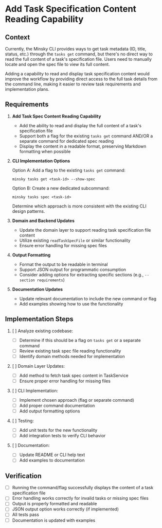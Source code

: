 # Add Task Specification Content Reading Capability

## Context

Currently, the Minsky CLI provides ways to get task metadata (ID, title, status, etc.) through the `tasks get` command, but there's no direct way to read the full content of a task's specification file. Users need to manually locate and open the spec file to view its full content.

Adding a capability to read and display task specification content would improve the workflow by providing direct access to the full task details from the command line, making it easier to review task requirements and implementation plans.

## Requirements

1. **Add Task Spec Content Reading Capability**

   - Add the ability to read and display the full content of a task's specification file
   - Support both a flag for the existing `tasks get` command AND/OR a separate command for dedicated spec reading
   - Display the content in a readable format, preserving Markdown formatting when possible

2. **CLI Implementation Options**

   Option A: Add a flag to the existing `tasks get` command:

   ```
   minsky tasks get <task-id> --show-spec
   ```

   Option B: Create a new dedicated subcommand:

   ```
   minsky tasks spec <task-id>
   ```

   Determine which approach is more consistent with the existing CLI design patterns.

3. **Domain and Backend Updates**

   - Update the domain layer to support reading task specification file content
   - Utilize existing `readTaskSpecFile` or similar functionality
   - Ensure error handling for missing spec files

4. **Output Formatting**

   - Format the output to be readable in terminal
   - Support JSON output for programmatic consumption
   - Consider adding options for extracting specific sections (e.g., `--section requirements`)

5. **Documentation Updates**
   - Update relevant documentation to include the new command or flag
   - Add examples showing how to use the functionality

## Implementation Steps

1. [ ] Analyze existing codebase:

   - [ ] Determine if this should be a flag on `tasks get` or a separate command
   - [ ] Review existing task spec file reading functionality
   - [ ] Identify domain methods needed for implementation

2. [ ] Domain Layer Updates:

   - [ ] Add method to fetch task spec content in TaskService
   - [ ] Ensure proper error handling for missing files

3. [ ] CLI Implementation:

   - [ ] Implement chosen approach (flag or separate command)
   - [ ] Add proper command documentation
   - [ ] Add output formatting options

4. [ ] Testing:

   - [ ] Add unit tests for the new functionality
   - [ ] Add integration tests to verify CLI behavior

5. [ ] Documentation:
   - [ ] Update README or CLI help text
   - [ ] Add examples to documentation

## Verification

- [ ] Running the command/flag successfully displays the content of a task specification file
- [ ] Error handling works correctly for invalid tasks or missing spec files
- [ ] Output is properly formatted and readable
- [ ] JSON output option works correctly (if implemented)
- [ ] All tests pass
- [ ] Documentation is updated with examples
